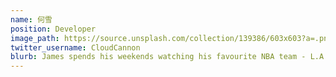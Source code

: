 ```yaml
---
name: 何雪
position: Developer
image_path: https://source.unsplash.com/collection/139386/603x603?a=.png
twitter_username: CloudCannon
blurb: James spends his weekends watching his favourite NBA team - L.A. Clippers.
---
```

